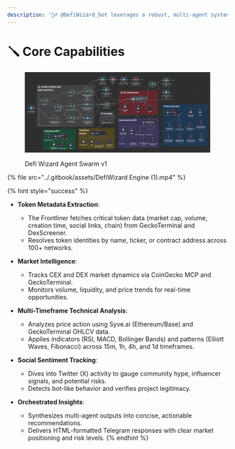 ```yaml
---
description: '🧙‍♂️ @DefiWizard_bot leverages a robust, multi-agent system:'
---
```


# 🪛 Core Capabilities

<figure><img src="../.gitbook/assets/Defi-Wizard-prototype.png" alt=""><figcaption><p>Defi Wizard Agent Swarm v1</p></figcaption></figure>

{% file src="../.gitbook/assets/DefiWizard Engine  (1).mp4" %}

{% hint style="success" %}


*   **Token Metadata Extraction**:

    * The Frontliner fetches critical token data (market cap, volume, creation time, social links, chain) from GeckoTerminal and DexScreener.
    * Resolves token identities by name, ticker, or contract address across 100+ networks.


*   **Market Intelligence**:

    * Tracks CEX and DEX market dynamics via CoinGecko MCP and GeckoTerminal.
    * Monitors volume, liquidity, and price trends for real-time opportunities.


*   **Multi-Timeframe Technical Analysis**:

    * Analyzes price action using Syve.ai (Ethereum/Base) and GeckoTerminal OHLCV data.
    * Applies indicators (RSI, MACD, Bollinger Bands) and patterns (Elliott Waves, Fibonacci) across 15m, 1h, 4h, and 1d timeframes.


*   **Social Sentiment Tracking**:

    * Dives into Twitter (X) activity to gauge community hype, influencer signals, and potential risks.
    * Detects bot-like behavior and verifies project legitimacy.


* **Orchestrated Insights**:
  * Synthesizes multi-agent outputs into concise, actionable recommendations.
  * Delivers HTML-formatted Telegram responses with clear market positioning and risk levels.
{% endhint %}
